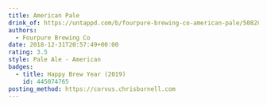 ```yaml
---
title: American Pale
drink_of: https://untappd.com/b/fourpure-brewing-co-american-pale/508285
authors:
  - Fourpure Brewing Co
date: 2018-12-31T20:57:49+00:00
rating: 3.5
style: Pale Ale - American
badges:
  - title: Happy Brew Year (2019)
    id: 445074765
posting_method: https://corvus.chrisburnell.com
---
```

